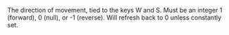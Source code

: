 The direction of movement, tied to the keys W and S. Must be an integer 1 (forward), 0 (null), or -1 (reverse). Will refresh back to 0 unless constantly set.